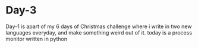 # Day-3
Day-1 is apart of my 6 days of Christmas challenge where i write in two new languages everyday, and make something weird out of it. today is a process monitor written in python
